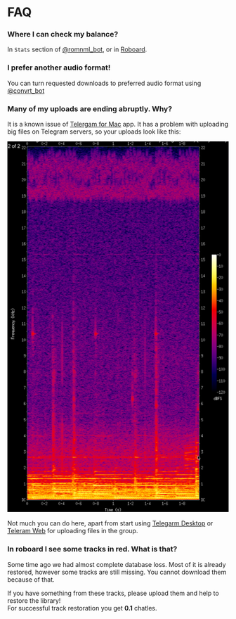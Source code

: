 # FAQ

### Where I can check my balance?

In `Stats` section of [@romnml\_bot](https://t.me/romnml_bot), or in [Roboard](https://romnml.rv7.ru/).

### I prefer another audio format!

You can turn requested downloads to preferred audio format using [@convrt\_bot](https://t.me/convrt_bot)

### Many of my uploads are ending abruptly. Why?

It is a known issue of [Telergam for Mac](https://macos.telegram.org/) app. It has a problem with uploading big files on Telegram servers, so your uploads look like this:

![](.gitbook/assets/image%20%2842%29.png)

Not much you can do here, apart from start using [Telegarm Desktop](https://desktop.telegram.org/) or [Teleram Web](https://web.telegram.org/) for uploading files in the group.

### In roboard I see some tracks in red. What is that?

Some time ago we had almost complete database loss. Most of it is already restored, however some tracks are still missing. You cannot download them because of that.

If you have something from these tracks, please upload them and help to restore the library!  
For successful track restoration you get **0.1** chatles.

